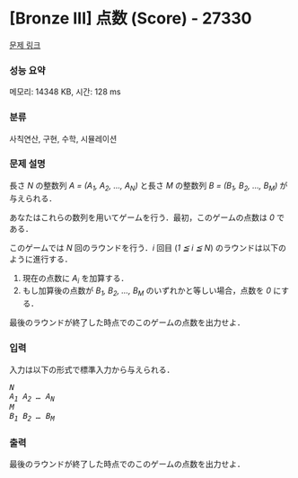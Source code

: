 # [Bronze III] 点数 (Score) - 27330 

[문제 링크](https://www.acmicpc.net/problem/27330) 

### 성능 요약

메모리: 14348 KB, 시간: 128 ms

### 분류

사칙연산, 구현, 수학, 시뮬레이션

### 문제 설명

<p>長さ <var>N</var> の整数列 <var>A = (A<sub>1</sub>, A<sub>2</sub>, …, A<sub>N</sub>)</var> と長さ <var>M</var> の整数列 <var>B = (B<sub>1</sub>, B<sub>2</sub>, …, B<sub>M</sub>)</var> が与えられる．</p>

<p>あなたはこれらの数列を用いてゲームを行う．最初，このゲームの点数は <var>0</var> である．</p>

<p>このゲームでは <var>N</var> 回のラウンドを行う．<var>i</var> 回目 (<var>1 ≦ i ≦ N</var>) のラウンドは以下のように進行する．</p>

<ol>
	<li>現在の点数に <var>A<sub>i</sub></var> を加算する．</li>
	<li>もし加算後の点数が <var>B<sub>1</sub>, B<sub>2</sub>, …, B<sub>M</sub></var> のいずれかと等しい場合，点数を <var>0</var> にする．</li>
</ol>

<p>最後のラウンドが終了した時点でのこのゲームの点数を出力せよ．</p>

### 입력 

 <p>入力は以下の形式で標準入力から与えられる．</p>

<pre><var>N</var>
<var>A<sub>1</sub></var> <var>A<sub>2</sub></var> <var>…</var> <var>A<sub>N</sub></var>
<var>M</var>
<var>B<sub>1</sub></var> <var>B<sub>2</sub></var> <var>…</var> <var>B<sub>M</sub></var></pre>

### 출력 

 <p>最後のラウンドが終了した時点でのこのゲームの点数を出力せよ．</p>

